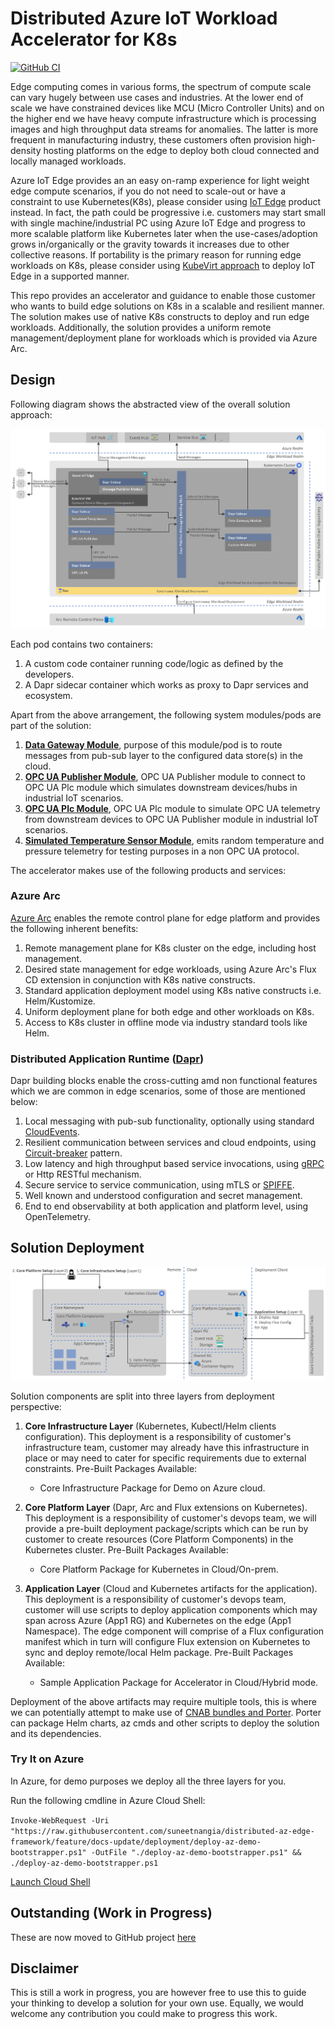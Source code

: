 # Distributed Azure IoT Workload Accelerator for K8s

[![GitHub CI](https://github.com/suneetnangia/distributed-az-edge-framework/actions/workflows/CI.yml/badge.svg)](https://github.com/suneetnangia/distributed-az-edge-framework/actions/workflows/CI.yml)

Edge computing comes in various forms, the spectrum of compute scale can vary hugely between use cases and industries. At the lower end of scale we have constrained devices like MCU (Micro Controller Units) and on the higher end we have heavy compute infrastructure which is processing images and high throughput data streams for anomalies. The latter is more frequent in manufacturing industry, these customers often provision high-density hosting platforms on the edge to deploy both cloud connected and locally managed workloads.

Azure IoT Edge provides an an easy on-ramp experience for light weight edge compute scenarios, if you do not need to scale-out or have a constraint to use Kubernetes(K8s), please consider using [IoT Edge](https://azure.microsoft.com/en-gb/services/iot-edge/) product instead. In fact, the path could be progressive i.e. customers may start small with single machine/industrial PC using Azure IoT Edge and progress to more scalable platform like Kubernetes later when the use-cases/adoption grows in/organically or the gravity towards it increases due to other collective reasons. If portability is the primary reason for running edge workloads on K8s, please consider using [KubeVirt approach](https://github.com/Azure-Samples/IoT-Edge-K8s-KubeVirt-Deployment) to deploy IoT Edge in a supported manner.

This repo provides an accelerator and guidance to enable those customer who wants to build edge solutions on K8s in a scalable and resilient manner. The solution makes use of native K8s constructs to deploy and run edge workloads. Additionally, the solution provides a uniform remote management/deployment plane for workloads which is provided via Azure Arc.

## Design

Following diagram shows the abstracted view of the overall solution approach:

![alt text](architecture/hld.png "Edge on K8s")

Each pod contains two containers:

1. A custom code container running code/logic as defined by the developers.
2. A Dapr sidecar container which works as proxy to Dapr services and ecosystem.

Apart from the above arrangement, the following system modules/pods are part of the solution:

1. [**Data Gateway Module**](https://github.com/suneetnangia/distributed-az-edge-framework/wiki/Data-Gateway-Module), purpose of this module/pod is to route messages from pub-sub layer to the configured data store(s) in the cloud.
2. [**OPC UA Publisher Module**](https://github.com/suneetnangia/distributed-az-edge-framework/wiki/OPC-UA-Publisher-Module), OPC UA Publisher module to connect to OPC UA Plc module which simulates downstream devices/hubs in industrial IoT scenarios.
3. [**OPC UA Plc Module**](https://github.com/suneetnangia/distributed-az-edge-framework/wiki/OPC-UA-Plc-Module), OPC UA Plc module to simulate OPC UA telemetry from downstream devices to OPC UA Publisher module in industrial IoT scenarios.
4. [**Simulated Temperature Sensor Module**](https://github.com/suneetnangia/distributed-az-edge-framework/wiki/Simulated-Temperature-Sensor-Module), emits random temperature and pressure telemetry for testing purposes in a non OPC UA protocol.

The accelerator makes use of the following products and services:

### Azure Arc

[Azure Arc](https://docs.microsoft.com/en-us/azure/azure-arc/overview) enables the remote control plane for edge platform and provides the following inherent benefits:

1. Remote management plane for K8s cluster on the edge, including host management.
2. Desired state management for edge workloads, using Azure Arc's Flux CD extension in conjunction with K8s native constructs.
3. Standard application deployment model using K8s native constructs i.e. Helm/Kustomize.
4. Uniform deployment plane for both edge and other workloads on K8s.
5. Access to K8s cluster in offline mode via industry standard tools like Helm.

### Distributed Application Runtime ([Dapr](https://dapr.io/))

Dapr building blocks enable the cross-cutting amd non functional features which we are common in edge scenarios, some of those are mentioned below:

1. Local messaging with pub-sub functionality, optionally using standard [CloudEvents](https://cloudevents.io/).
2. Resilient communication between services and cloud endpoints, using [Circuit-breaker](https://docs.microsoft.com/en-us/azure/architecture/patterns/circuit-breaker) pattern.
3. Low latency and high throughput based service invocations, using [gRPC](https://grpc.io/) or Http RESTful mechanism.
4. Secure service to service communication, using mTLS or [SPIFFE](https://spiffe.io/docs/latest/spiffe-about/overview/).
5. Well known and understood configuration and secret management.
6. End to end observability at both application and platform level, using OpenTelemetry.

## Solution Deployment

![alt text](architecture/deployment-hld.png "Deployment Strategy")

Solution components are split into three layers from deployment perspective:

1. **Core Infrastructure Layer** (Kubernetes, Kubectl/Helm clients configuration).
   This deployment is a responsibility of customer's infrastructure team, customer may already have this infrastructure in place or may need to cater for specific requirements due to external constraints. Pre-Built Packages Available:
    * Core Infrastructure Package for Demo on Azure cloud.
  
2. **Core Platform Layer** (Dapr, Arc and Flux extensions on Kubernetes).
   This deployment is a responsibility of customer's devops team, we will provide a pre-built deployment package/scripts which can be run by customer to create resources (Core Platform Components) in the Kubernetes cluster. Pre-Built Packages Available:
    * Core Platform Package for Kubernetes in Cloud/On-prem.
  
3. **Application Layer** (Cloud and Kubernetes artifacts for the application).
   This deployment is a responsibility of customer's devops team, customer will use scripts to deploy application components which may span across Azure (App1 RG) and Kubernetes on the edge (App1 Namespace). The edge component will comprise of a Flux configuration manifest which in turn will configure Flux extension on Kubernetes to sync and deploy remote/local Helm package. Pre-Built Packages Available:
    * Sample Application Package for Accelerator in Cloud/Hybrid mode.

Deployment of the above artifacts may require multiple tools, this is where we can potentially attempt to make use of [CNAB bundles and Porter](https://porter.sh/). Porter can package Helm charts, az cmds and other scripts to deploy the solution and its dependencies.

### Try It on Azure

In Azure, for demo purposes we deploy all the three layers for you.

Run the following cmdline in Azure Cloud Shell:

`Invoke-WebRequest -Uri "https://raw.githubusercontent.com/suneetnangia/distributed-az-edge-framework/feature/docs-update/deployment/deploy-az-demo-bootstrapper.ps1" -OutFile "./deploy-az-demo-bootstrapper.ps1" && ./deploy-az-demo-bootstrapper.ps1`

[Launch Cloud Shell](https://shell.azure.com/powershell)

## Outstanding (Work in Progress)

These are now moved to GitHub project [here](https://github.com/suneetnangia/distributed-az-edge-framework/projects/1)

## Disclaimer

This is still a work in progress, you are however free to use this to guide your thinking to develop a solution for your own use. Equally, we would welcome any contribution you could make to progress this work.

